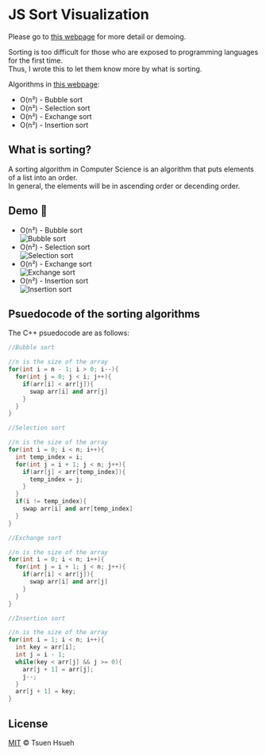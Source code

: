 # JS Sort Visualization
Please go to [this webpage](https://michael21910.github.io/demo/sort/index.html) for more detail or demoing.  
  
Sorting is too difficult for those who are exposed to programming languages for the first time.  
Thus, I wrote this to let them know more by what is sorting.  
  
Algorithms in [this webpage](https://michael21910.github.io/demo/sort/index.html):    
* O(n²) - Bubble sort  
* O(n²) - Selection sort  
* O(n²) - Exchange sort 
* O(n²) - Insertion sort
  
## What is sorting?
A sorting algorithm in Computer Science is an algorithm that puts elements of a list into an order.  
In general, the elements will be in ascending order or decending order.  
  
## Demo :eyes:
* O(n²) - Bubble sort  
![Bubble sort](https://user-images.githubusercontent.com/78197510/130324057-e1155b8a-c8e1-4fc0-bdee-4788c9d4f524.gif)
* O(n²) - Selection sort  
![Selection sort](https://user-images.githubusercontent.com/78197510/130324112-fa679ef3-a8e6-4739-bb9c-04634905a7a1.gif)
* O(n²) - Exchange sort  
![Exchange sort](https://user-images.githubusercontent.com/78197510/130324114-8955a3eb-2569-475e-aa29-9886df80d782.gif)
* O(n²) - Insertion sort  
![Insertion sort](https://user-images.githubusercontent.com/78197510/130324117-a815d2e6-f6f7-470b-8d21-f5977410adc8.gif)
  
## Psuedocode of the sorting algorithms
The C++ psuedocode are as follows:  
```C++
//Bubble sort

//n is the size of the array
for(int i = n - 1; i > 0; i--){
  for(int j = 0; j < i; j++){
    if(arr[i] < arr[j]){
      swap arr[i] and arr[j]
    }
  }
}
```
```C++
//Selection sort

//n is the size of the array
for(int i = 0; i < n; i++){
  int temp_index = i;
  for(int j = i + 1; j < n; j++){
    if(arr[j] < arr[temp_index]){
      temp_index = j;
    }
  }
  if(i != temp_index){
    swap arr[i] and arr[temp_index]
  }
}
```
```C++
//Exchange sort

//n is the size of the array
for(int i = 0; i < n; i++){
  for(int j = i + 1; j < n; j++){
    if(arr[i] < arr[j]){
      swap arr[i] and arr[j]
    }
  }
}
```
```C++
//Insertion sort

//n is the size of the array
for(int i = 1; i < n; i++){
  int key = arr[i];
  int j = i - 1;
  while(key < arr[j] && j >= 0){
    arr[j + 1] = arr[j];
    j--;
  }
  arr[j + 1] = key;
}
```
  
## License
[MIT](LICENSE) © Tsuen Hsueh

